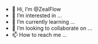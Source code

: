 - 👋 Hi, I’m @ZealFlow
- 👀 I’m interested in ...
- 🌱 I’m currently learning ...
- 💞️ I’m looking to collaborate on ...
- 📫 How to reach me ...

<!---
ZealFlow/ZealFlow is a ✨ special ✨ repository because its `README.md` (this file) appears on your GitHub profile.
You can click the Preview link to take a look at your changes.
--->
